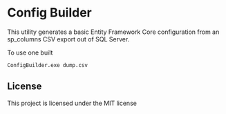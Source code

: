 # Config Builder 

This utility generates a basic Entity Framework Core configuration from an sp_columns CSV export out of SQL Server. 

To use one built
```
ConfigBuilder.exe dump.csv
```

## License

This project is licensed under the MIT license